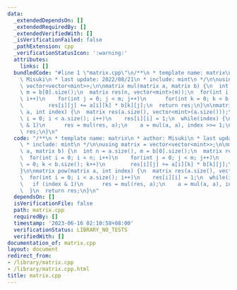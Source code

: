 ```yaml
---
data:
  _extendedDependsOn: []
  _extendedRequiredBy: []
  _extendedVerifiedWith: []
  _isVerificationFailed: false
  _pathExtension: cpp
  _verificationStatusIcon: ':warning:'
  attributes:
    links: []
  bundledCode: "#line 1 \"matrix.cpp\"\n/**\n * template name: matrix\n * author:\
    \ Misuki\n * last update: 2022/08/21\n * include: mint\n */\n\nusing matrix =\
    \ vector<vector<mint>>;\n\nmatrix mul(matrix a, matrix b) {\n  int n = a.size(),\
    \ m = b[0].size();\n  matrix res(n, vector<mint>(m));\n  for(int i = 0; i < n;\
    \ i++)\n    for(int j = 0; j < m; j++)\n      for(int k = 0; k < b.size(); k++)\n\
    \        res[i][j] += a[i][k] * b[k][j];\n  return res;\n}\n\nmatrix pow(matrix\
    \ a, int index) {\n  matrix res(a.size(), vector<mint>(a.size()));\n  for(int\
    \ i = 0; i < a.size(); i++)\n    res[i][i] = 1;\n  while(index) {\n    if (index\
    \ & 1)\n      res = mul(res, a);\n    a = mul(a, a), index >>= 1;\n  }\n  return\
    \ res;\n}\n"
  code: "/**\n * template name: matrix\n * author: Misuki\n * last update: 2022/08/21\n\
    \ * include: mint\n */\n\nusing matrix = vector<vector<mint>>;\n\nmatrix mul(matrix\
    \ a, matrix b) {\n  int n = a.size(), m = b[0].size();\n  matrix res(n, vector<mint>(m));\n\
    \  for(int i = 0; i < n; i++)\n    for(int j = 0; j < m; j++)\n      for(int k\
    \ = 0; k < b.size(); k++)\n        res[i][j] += a[i][k] * b[k][j];\n  return res;\n\
    }\n\nmatrix pow(matrix a, int index) {\n  matrix res(a.size(), vector<mint>(a.size()));\n\
    \  for(int i = 0; i < a.size(); i++)\n    res[i][i] = 1;\n  while(index) {\n \
    \   if (index & 1)\n      res = mul(res, a);\n    a = mul(a, a), index >>= 1;\n\
    \  }\n  return res;\n}\n"
  dependsOn: []
  isVerificationFile: false
  path: matrix.cpp
  requiredBy: []
  timestamp: '2023-06-16 02:10:58+08:00'
  verificationStatus: LIBRARY_NO_TESTS
  verifiedWith: []
documentation_of: matrix.cpp
layout: document
redirect_from:
- /library/matrix.cpp
- /library/matrix.cpp.html
title: matrix.cpp
---
```

